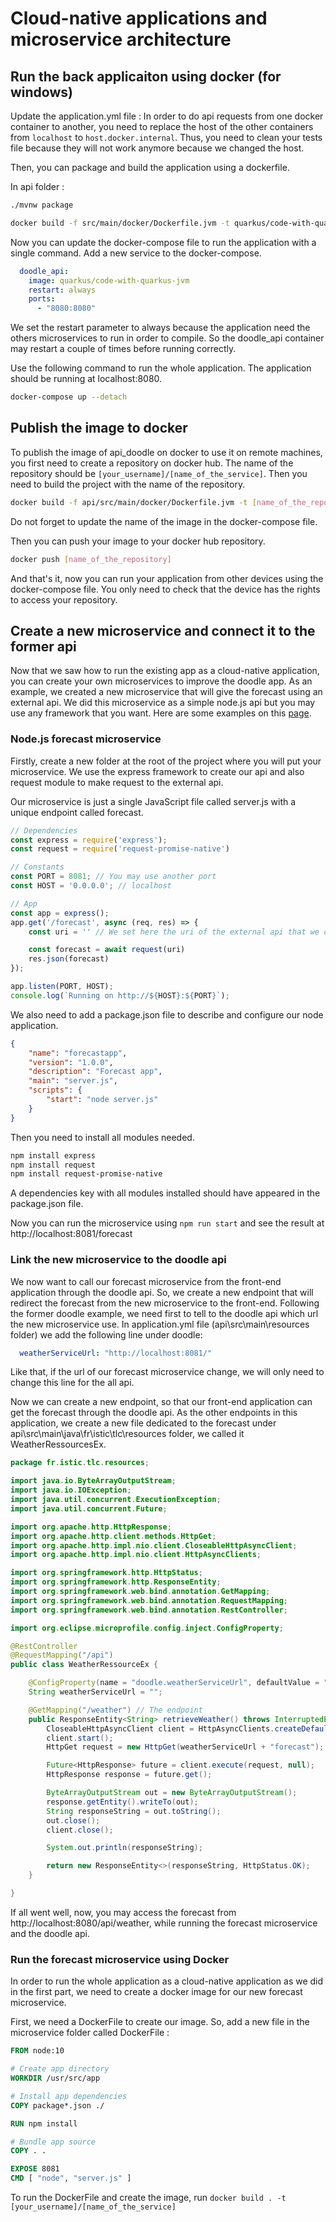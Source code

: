 # Cloud-native applications and microservice architecture

## Run the back applicaiton using docker (for windows)

Update the application.yml file :
In order to do api requests from one docker container to another, you need to replace the host of the other containers
from ```localhost``` to ```host.docker.internal```.
Thus, you need to clean your tests file because they will not work anymore because we changed the host.

Then, you can package and build the application using a dockerfile.

In api folder :
```sh
./mvnw package

docker build -f src/main/docker/Dockerfile.jvm -t quarkus/code-with-quarkus-jvm .
```

Now you can update the docker-compose file to run the application with a single command.
Add a new service to the docker-compose.
```yaml
  doodle_api:
    image: quarkus/code-with-quarkus-jvm
    restart: always
    ports:
      - "8080:8080"
```

We set the restart parameter to always because the application need the others microservices to run in order to compile.
So the doodle_api container may restart a couple of times before running correctly.

Use the following command to run the whole application. The application should be running at localhost:8080.
```sh
docker-compose up --detach
```

## Publish the image to docker

To publish the image of api_doodle on docker to use it on remote machines, you first need to create a repository on docker hub.
The name of the repository should be ```[your_username]/[name_of_the_service]```.
Then you need to build the project with the name of the repository.

```sh
docker build -f api/src/main/docker/Dockerfile.jvm -t [name_of_the_repository] .
```

Do not forget to update the name of the image in the docker-compose file.

Then you can push your image to your docker hub repository.

```sh
docker push [name_of_the_repository]
```

And that's it, now you can run your application from other devices using the docker-compose file. You only need to check that the device has the rights to access your repository.

## Create a new microservice and connect it to the former api

Now that we saw how to run the existing app as a cloud-native application, you can create your own microservices to improve the doodle app.
As an example, we created a new microservice that will give the forecast using an external api.
We did this microservice as a simple node.js api but you may use any framework that you want.
Here are some examples on this [page](https://medium.com/microservices-architecture/top-10-microservices-framework-for-2020-eefb5e66d1a2).

### Node.js forecast microservice

Firstly, create a new folder at the root of the project where you will put your microservice.
We use the express framework to create our api and also request module to make request to the external api.

Our microservice is just a single JavaScript file called server.js with a unique endpoint called forecast.

```js
// Dependencies
const express = require('express');
const request = require('request-promise-native')

// Constants
const PORT = 8081; // You may use another port
const HOST = '0.0.0.0'; // localhost

// App
const app = express();
app.get('/forecast', async (req, res) => {
    const uri = '' // We set here the uri of the external api that we call

    const forecast = await request(uri)
    res.json(forecast)
});

app.listen(PORT, HOST);
console.log(`Running on http://${HOST}:${PORT}`);
```

We also need to add a package.json file to describe and configure our node application.

```json
{
    "name": "forecastapp",
    "version": "1.0.0",
    "description": "Forecast app",
    "main": "server.js",
    "scripts": {
        "start": "node server.js"
    }
}
```

Then you need to install all modules needed.

```sh
npm install express
npm install request
npm install request-promise-native
```

A dependencies key with all modules installed should have appeared in the package.json file.

Now you can run the microservice using ```npm run start``` and see the result at http://localhost:8081/forecast

### Link the new microservice to the doodle api

We now want to call our forecast microservice from the front-end application through the doodle api. So, we create a new endpoint that will redirect the forecast from the new microservice to the front-end.
Following the former doodle example, we need first to tell to the doodle api which url the new microservice use.
In application.yml file (api\src\main\resources folder) we add the following line under doodle:

```yml
  weatherServiceUrl: "http://localhost:8081/"
```

Like that, if the url of our forecast microservice change, we will only need to change this line for the all api. 

Now we can create a new endpoint, so that our front-end application can get the forecast through the doodle api.
As the other endpoints in this application, we create a new file dedicated to the forecast under api\src\main\java\fr\istic\tlc\resources folder, we called it WeatherRessourcesEx.


```java
package fr.istic.tlc.resources;

import java.io.ByteArrayOutputStream;
import java.io.IOException;
import java.util.concurrent.ExecutionException;
import java.util.concurrent.Future;

import org.apache.http.HttpResponse;
import org.apache.http.client.methods.HttpGet;
import org.apache.http.impl.nio.client.CloseableHttpAsyncClient;
import org.apache.http.impl.nio.client.HttpAsyncClients;

import org.springframework.http.HttpStatus;
import org.springframework.http.ResponseEntity;
import org.springframework.web.bind.annotation.GetMapping;
import org.springframework.web.bind.annotation.RequestMapping;
import org.springframework.web.bind.annotation.RestController;

import org.eclipse.microprofile.config.inject.ConfigProperty;

@RestController
@RequestMapping("/api")
public class WeatherRessourceEx {

    @ConfigProperty(name = "doodle.weatherServiceUrl", defaultValue = "http://localhost:8081/") // Here we collect the url of our forecast microservice from the application.yml file
    String weatherServiceUrl = "";

    @GetMapping("/weather") // The endpoint
    public ResponseEntity<String> retrieveWeather() throws InterruptedException, ExecutionException, IOException {
        CloseableHttpAsyncClient client = HttpAsyncClients.createDefault();
        client.start();
        HttpGet request = new HttpGet(weatherServiceUrl + "forecast");

        Future<HttpResponse> future = client.execute(request, null);
        HttpResponse response = future.get();

        ByteArrayOutputStream out = new ByteArrayOutputStream();
        response.getEntity().writeTo(out);
        String responseString = out.toString();
        out.close();
        client.close();

        System.out.println(responseString);

        return new ResponseEntity<>(responseString, HttpStatus.OK);
    }

}
```

If all went well, now, you may access the forecast from http://localhost:8080/api/weather, while running the forecast microservice and the doodle api.

### Run the forecast microservice using Docker

In order to run the whole application as a cloud-native application as we did in the first part, we need to create a docker image for our new forecast microservice.

First, we need a DockerFile to create our image. So, add a new file in the microservice folder called DockerFile :

```DockerFile
FROM node:10

# Create app directory
WORKDIR /usr/src/app

# Install app dependencies
COPY package*.json ./

RUN npm install

# Bundle app source
COPY . .

EXPOSE 8081
CMD [ "node", "server.js" ]
```

To run the DockerFile and create the image, run ```docker build . -t [your_username]/[name_of_the_service]```







<!-- link to doodle
run with docker
run all microservices with a unique command


```shell script
docker-compose -f api/docker-compose.yaml -f forecastapi/docker-compose.yaml up -d
docker-compose -f api/docker-compose.yaml -f forecastapi/docker-compose.yaml down
``` -->
